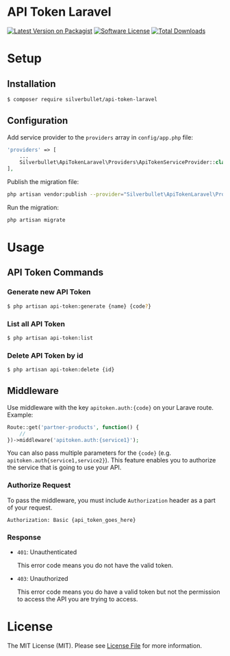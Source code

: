 # API Token Laravel

[![Latest Version on Packagist][ico-version]][link-packagist]
[![Software License][ico-license]](LICENSE)
[![Total Downloads][ico-downloads]][link-downloads]

# Setup

## Installation

``` bash
$ composer require silverbullet/api-token-laravel
```

## Configuration

Add service provider to the `providers` array in `config/app.php` file:
``` php
'providers' => [
    ...
    Silverbullet\ApiTokenLaravel\Providers\ApiTokenServiceProvider::class
],
```

Publish the migration file:
``` bash
php artisan vendor:publish --provider="Silverbullet\ApiTokenLaravel\Providers\ApiTokenServiceProvider"
```

Run the migration:
``` bash
php artisan migrate
```

# Usage

## API Token Commands

### Generate new API Token
``` bash
$ php artisan api-token:generate {name} {code?}
```

### List all API Token
``` bash
$ php artisan api-token:list
```

### Delete API Token by id
``` bash
$ php artisan api-token:delete {id}
```

## Middleware
Use middleware with the key `apitoken.auth:{code}` on your Larave route. Example:
``` php
Route::get('partner-products', function() {
    //
})->middleware('apitoken.auth:{service1}');
```

You can also pass multiple parameters for the `{code}` (e.g. `apitoken.auth{service1,service2}`). This feature enables you to authorize the service that is going to use your API.

### Authorize Request
To pass the middleware, you must include `Authorization` header as a part of your request.
```
Authorization: Basic {api_token_goes_here}
```

### Response
- `401`: Unauthenticated 
    
    This error code means you do not have the valid token.

- `403`: Unauthorized

    This error code means you do have a valid token but not the permission to access the API you are trying to access.


# License

The MIT License (MIT). Please see [License File](LICENSE) for more information.

[ico-version]: https://img.shields.io/packagist/v/silverbullet/api-token-laravel.svg?style=flat-square
[ico-license]: https://img.shields.io/badge/license-MIT-brightgreen.svg?style=flat-square
[ico-downloads]: https://img.shields.io/packagist/dt/silverbullet/api-token-laravel.svg?style=flat-square

[link-packagist]: https://packagist.org/packages/silverbullet/api-token-laravel
[link-downloads]: https://packagist.org/packages/silverbullet/api-token-laravel